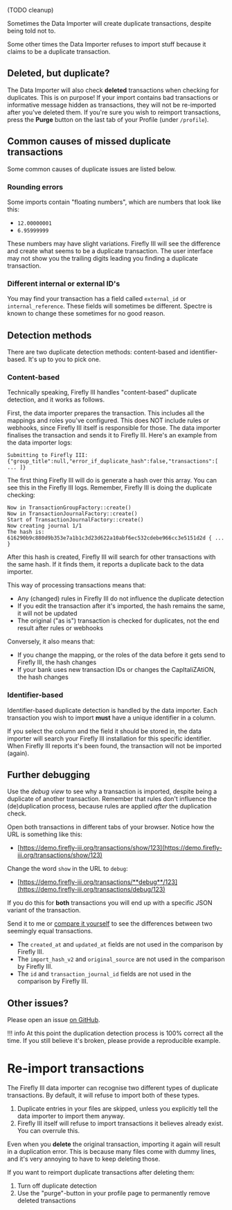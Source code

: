 (TODO cleanup)

Sometimes the Data Importer will create duplicate transactions, despite being told not to. 

Some other times the Data Importer refuses to import stuff because it claims to be a duplicate transaction.

## Deleted, but duplicate?

The Data Importer will also check **deleted** transactions when checking for duplicates. This is on purpose! If your import contains bad transactions or informative message hidden as transactions, they will not be re-imported after you've deleted them. If you're sure you wish to reimport transactions, press the **Purge** button on the last tab of your Profile (under `/profile`).

## Common causes of missed duplicate transactions

Some common causes of duplicate issues are listed below.

### Rounding errors

Some imports contain "floating numbers", which are numbers that look like this:

- `12.00000001`
- `6.95999999`

These numbers may have slight variations. Firefly III will see the difference and create what seems to be a duplicate transaction. The user interface may not show you the trailing digits leading you finding a duplicate transaction.

### Different internal or external ID's

You may find your transaction has a field called `external_id` or `internal_reference`. These fields will sometimes be different. Spectre is known to change these sometimes for no good reason.

## Detection methods

There are two duplicate detection methods: content-based and identifier-based. It's up to you to pick one.

### Content-based

Technically speaking, Firefly III handles "content-based" duplicate detection, and it works as follows.

First, the data importer prepares the transaction. This includes all the mappings and roles you've configured. This does NOT include rules or webhooks, since Firefly III itself is responsible for those. The data importer finalises the transaction and sends it to Firefly III. Here's an example from the data importer logs:

```
Submitting to Firefly III: {"group_title":null,"error_if_duplicate_hash":false,"transactions":[ ... ]} 
```

The first thing Firefly III will do is generate a hash over this array. You can see this in the Firefly III logs. Remember, Firefly III is doing the duplicate checking:

```
Now in TransactionGroupFactory::create()  
Now in TransactionJournalFactory::create()  
Start of TransactionJournalFactory::create()  
Now creating journal 1/1  
The hash is: 616290b9c880d9b353e7a1b1c3d23d622a10abf6ec532cdebe966cc3e5151d2d { ... }
```

After this hash is created, Firefly III will search for other transactions with the same hash. If it finds them, it reports a duplicate back to the data importer.

This way of processing transactions means that:

- Any (changed) rules in Firefly III do not influence the duplicate detection
- If you edit the transaction after it's imported, the hash remains the same, it will not be updated
- The original ("as is") transaction is checked for duplicates, not the end result after rules or webhooks

Conversely, it also means that:

- If you change the mapping, or the roles of the data before it gets send to Firefly III, the hash changes
- If your bank uses new transaction IDs or changes the CapItaliZAtiON, the hash changes

### Identifier-based

Identifier-based duplicate detection is handled by the data importer. Each transaction you wish to import **must** have a unique identifier in a column.

If you select the column and the field it should be stored in, the data importer will search your Firefly III installation for this specific identifier. When Firefly III reports it's been found, the transaction will not be imported (again).

## Further debugging

Use the *debug view* to see why a transaction is imported, despite being a duplicate of another transaction. Remember that rules don't influence the (de)duplication process, because rules are applied *after* the duplication check.

Open both transactions in different tabs of your browser. Notice how the URL is something like this:

* [https://demo.firefly-iii.org/transactions/show/123](https://demo.firefly-iii.org/transactions/show/123)

Change the word `show` in the URL to `debug`:

* [https://demo.firefly-iii.org/transactions/**debug**/123](https://demo.firefly-iii.org/transactions/debug/123)

If you do this for **both** transactions you will end up with a specific JSON variant of the transaction.

Send it to me or [compare it yourself](https://jsoncompare.org/) to see the differences between two seemingly equal transactions.

- The `created_at` and `updated_at` fields are not used in the comparison by Firefly III.
- The `import_hash_v2` and `original_source` are not used in the comparison by Firefly III.
- The `id` and `transaction_journal_id` fields are not used in the comparison by Firefly III.

## Other issues?

Please open an issue [on GitHub](https://github.com/firefly-iii/firefly-iii/).

!!! info
    At this point the duplication detection process is 100% correct all the time. If you still believe it's broken, please provide a reproducible example.


# Re-import transactions

The Firefly III data importer can recognise two different types of duplicate transactions. By default, it will refuse to import both of these types.

1. Duplicate entries in your files are skipped, unless you explicitly tell the data importer to import them anyway.
2. Firefly III itself will refuse to import transactions it believes already exist. You can overrule this.

Even when you **delete** the original transaction, importing it again will result in a duplication error. This is because many files come with dummy lines, and it's very annoying to have to keep deleting those.

If you want to reimport duplicate transactions after deleting them:

1. Turn off duplicate detection
2. Use the "purge"-button in your profile page to permanently remove deleted transactions

